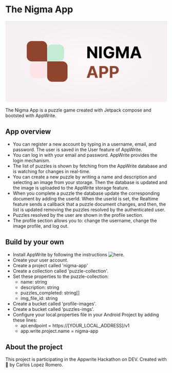 # The Nigma App

![Nigma App](/resources/Githubdisplay.png)

The Nigma App is a puzzle game created with Jetpack compose and bootsted with AppWrite.

## App overview

* You can register a new account by typing in a username, email, and password. The user is saved in the User feature of AppWrite.
* You can log in with your email and password. AppWrite provides the login mechanism.
* The list of puzzles is shown by fetching from the AppWrite database and is watching for changes in real-time.
* You can create a new puzzle by writing a name and description and selecting an image from your storage. Then the database is updated and the image is uploaded to the AppWrite storage feature.
* When you complete a puzzle the database update the corresponding document by adding the userId. When the userId is set, the Realtime feature sends a callback that a puzzle document changes, and then, the list is updated removing the puzzles resolved by the authenticated user.
* Puzzles resolved by the user are shown in the profile section.
* The profile section allows you to: change the username, change the image profile, and log out.

## Build by your own

* Install AppWrite by following the instructions ![here](https://appwrite.io/docs/installation).
* Create your user account.
* Create a project called 'nigma-app'
* Create a collection called 'puzzle-collection'.
* Set these properties to the puzzle-collection:
    - name: string
    - description: string
    - puzzles_completed: string[]
    - img_file_id: string
* Create a bucket called 'profile-images'.
* Create a bucket called 'puzzles-imgs'.
* Configure your local.properties file in your Android Project by adding these lines:
    - api.endpoint = https://[YOUR_LOCAL_ADDRESS]/v1
    - app.write.project.name = nigma-app

## About the project

This project is participating in the Appwrite Hackathon on DEV.
Created with 🧡 by Carlos Lopez Romero.